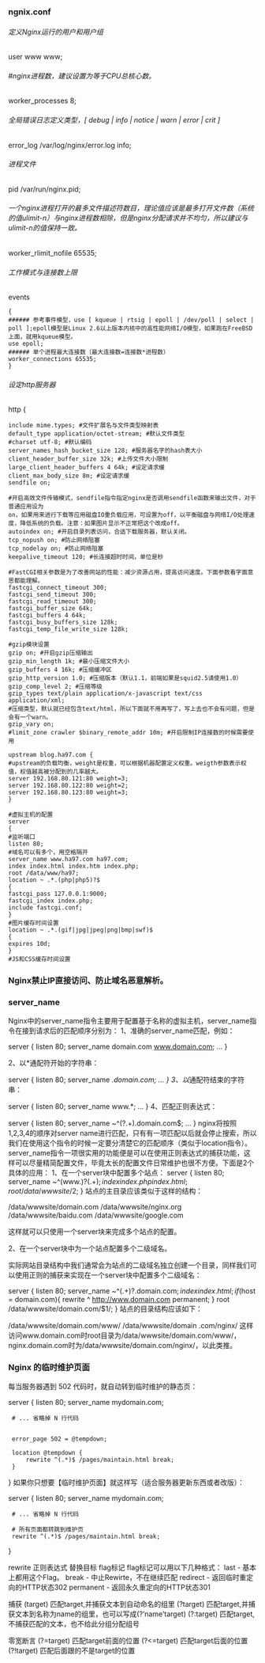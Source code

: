 ### ngnix.conf

###### 定义Nginx运行的用户和用户组
user www www;

###### #nginx进程数，建议设置为等于CPU总核心数。
worker_processes 8;

###### 全局错误日志定义类型，[ debug | info | notice | warn | error | crit ]
error_log /var/log/nginx/error.log info;

###### 进程文件
pid /var/run/nginx.pid;

###### 一个nginx进程打开的最多文件描述符数目，理论值应该是最多打开文件数（系统的值ulimit-n）与nginx进程数相除，但是nginx分配请求并不均匀，所以建议与ulimit-n的值保持一致。
worker_rlimit_nofile 65535;

###### 工作模式与连接数上限
events

	{
	###### 参考事件模型，use [ kqueue | rtsig | epoll | /dev/poll | select | poll ];epoll模型是Linux 2.6以上版本内核中的高性能网络I/O模型，如果跑在FreeBSD上面，就用kqueue模型。
	use epoll;
	###### 单个进程最大连接数（最大连接数=连接数*进程数）
	worker_connections 65535;
	}

###### 设定http服务器
http
{

	include mime.types; #文件扩展名与文件类型映射表
	default_type application/octet-stream; #默认文件类型
	#charset utf-8; #默认编码
	server_names_hash_bucket_size 128; #服务器名字的hash表大小
	client_header_buffer_size 32k; #上传文件大小限制
	large_client_header_buffers 4 64k; #设定请求缓
	client_max_body_size 8m; #设定请求缓
	sendfile on;
	
	#开启高效文件传输模式，sendfile指令指定nginx是否调用sendfile函数来输出文件，对于普通应用设为
	on，如果用来进行下载等应用磁盘IO重负载应用，可设置为off，以平衡磁盘与网络I/O处理速度，降低系统的负载。注意：如果图片显示不正常把这个改成off。
	autoindex on; #开启目录列表访问，合适下载服务器，默认关闭。
	tcp_nopush on; #防止网络阻塞
	tcp_nodelay on; #防止网络阻塞
	keepalive_timeout 120; #长连接超时时间，单位是秒
	
	#FastCGI相关参数是为了改善网站的性能：减少资源占用，提高访问速度。下面参数看字面意思都能理解。
	fastcgi_connect_timeout 300;
	fastcgi_send_timeout 300;
	fastcgi_read_timeout 300;
	fastcgi_buffer_size 64k;
	fastcgi_buffers 4 64k;
	fastcgi_busy_buffers_size 128k;
	fastcgi_temp_file_write_size 128k;
	
	#gzip模块设置
	gzip on; #开启gzip压缩输出
	gzip_min_length 1k; #最小压缩文件大小
	gzip_buffers 4 16k; #压缩缓冲区
	gzip_http_version 1.0; #压缩版本（默认1.1，前端如果是squid2.5请使用1.0）
	gzip_comp_level 2; #压缩等级
	gzip_types text/plain application/x-javascript text/css application/xml;
	#压缩类型，默认就已经包含text/html，所以下面就不用再写了，写上去也不会有问题，但是会有一个warn。
	gzip_vary on;
	#limit_zone crawler $binary_remote_addr 10m; #开启限制IP连接数的时候需要使用
	
	upstream blog.ha97.com {
	#upstream的负载均衡，weight是权重，可以根据机器配置定义权重。weigth参数表示权值，权值越高被分配到的几率越大。
	server 192.168.80.121:80 weight=3;
	server 192.168.80.122:80 weight=2;
	server 192.168.80.123:80 weight=3;
	}

	#虚拟主机的配置
	server
	{
	#监听端口
	listen 80;
	#域名可以有多个，用空格隔开
	server_name www.ha97.com ha97.com;
	index index.html index.htm index.php;
	root /data/www/ha97;
	location ~ .*.(php|php5)?$
	{
	fastcgi_pass 127.0.0.1:9000;
	fastcgi_index index.php;
	include fastcgi.conf;
	}
	#图片缓存时间设置
	location ~ .*.(gif|jpg|jpeg|png|bmp|swf)$
	{
	expires 10d;
	}
	#JS和CSS缓存时间设置



### Nginx禁止IP直接访问、防止域名恶意解析。

### server_name

Nginx中的server_name指令主要用于配置基于名称的虚拟主机，server_name指令在接到请求后的匹配顺序分别为：
1、准确的server_name匹配，例如：
 
server {
     listen       80;
     server_name  domain.com  www.domain.com;
     ...
}
 
 
2、以*通配符开始的字符串：

server {
     listen       80;
     server_name  *.domain.com;
     ...
}
3、以*通配符结束的字符串：

server {
     listen       80;
     server_name  www.*;
     ...
}
4、匹配正则表达式：

server {
     listen       80;
     server_name  ~^(?.+)\.domain\.com$;
     ...
}
nginx将按照1,2,3,4的顺序对server name进行匹配，只有有一项匹配以后就会停止搜索，所以我们在使用这个指令的时候一定要分清楚它的匹配顺序（类似于location指令）。
server_name指令一项很实用的功能便是可以在使用正则表达式的捕获功能，这样可以尽量精简配置文件，毕竟太长的配置文件日常维护也很不方便。下面是2个具体的应用：
1、在一个server块中配置多个站点：
server
   {
     listen       80;
     server_name  ~^(www\.)?(.+)$;
     index index.php index.html;
     root  /data/wwwsite/$2;
   }
站点的主目录应该类似于这样的结构：

/data/wwwsite/domain.com
/data/wwwsite/nginx.org
/data/wwwsite/baidu.com
/data/wwwsite/google.com
 

这样就可以只使用一个server块来完成多个站点的配置。

2、在一个server块中为一个站点配置多个二级域名。

实际网站目录结构中我们通常会为站点的二级域名独立创建一个目录，同样我们可以使用正则的捕获来实现在一个server块中配置多个二级域名：

 
server
   {
     listen       80;
     server_name  ~^(.+)?\.domain\.com$;
     index index.html;
     if ($host = domain.com){
         rewrite ^ http://www.domain.com permanent;
     }
     root  /data/wwwsite/domain.com/$1/;
   }
站点的目录结构应该如下：

/data/wwwsite/domain.com/www/
/data/wwwsite/domain
.com/nginx/
这样访问www.domain.com时root目录为/data/wwwsite/domain.com/www/，nginx.domain.com时为/data/wwwsite/domain.com/nginx/，以此类推。

### Nginx 的临时维护页面
每当服务器遇到 502 代码时，就自动转到临时维护的静态页：

server {
     listen 80;
     server_name mydomain.com;

     # ... 省略掉 N 行代码


     error_page 502 = @tempdown;

     location @tempdown {
         rewrite ^(.*)$ /pages/maintain.html break;
     }
}
如果你只想要【临时维护页面】就这样写（适合服务器更新东西或者改版）：

server {
     listen 80;
     server_name mydomain.com;

     # ... 省略掉 N 行代码

     # 所有页面都转跳到维护页
     rewrite ^(.*)$ /pages/maintain.html break;

}

rewrite 正则表达式 替换目标 flag标记
flag标记可以用以下几种格式：
last - 基本上都用这个Flag。
break - 中止Rewirte，不在继续匹配
redirect - 返回临时重定向的HTTP状态302
permanent - 返回永久重定向的HTTP状态301

捕获
(target) 匹配target,并捕获文本到自动命名的组里
(?target) 匹配target,并捕获文本到名称为name的组里，也可以写成(?’name’target)
(?:target) 匹配target,不捕获匹配的文本，也不给此分组分配组号

零宽断言
(?=target) 匹配target前面的位置
(?<=target) 匹配target后面的位置
(?!target) 匹配后面跟的不是target的位置
